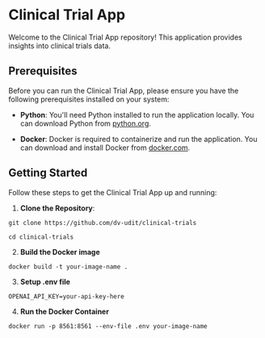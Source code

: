 # Clinical Trial App

Welcome to the Clinical Trial App repository! This application provides insights into clinical trials data.

## Prerequisites

Before you can run the Clinical Trial App, please ensure you have the following prerequisites installed on your system:

- **Python**: You'll need Python installed to run the application locally. You can download Python from [python.org](https://www.python.org/downloads/).

- **Docker**: Docker is required to containerize and run the application. You can download and install Docker from [docker.com](https://www.docker.com/products/docker-desktop).

## Getting Started

Follow these steps to get the Clinical Trial App up and running:

1. **Clone the Repository**:
```
git clone https://github.com/dv-udit/clinical-trials

cd clinical-trials
   ```
2. **Build the Docker image**
```
docker build -t your-image-name .
```

3. **Setup .env file**
```
OPENAI_API_KEY=your-api-key-here
```

4. **Run the Docker Container**
```
docker run -p 8561:8561 --env-file .env your-image-name
```